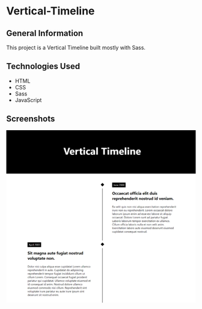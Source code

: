 # Vertical-Timeline

## General Information
This project is a Vertical Timeline built mostly with Sass.

## Technologies Used
- HTML
- CSS
- Sass
- JavaScript

## Screenshots
![cal](https://github.com/piotrorczykowski/screenshots/blob/08b5edc90cf88d09c0fafebef2320b1d24bafe11/Vertical-Timeline.png)
